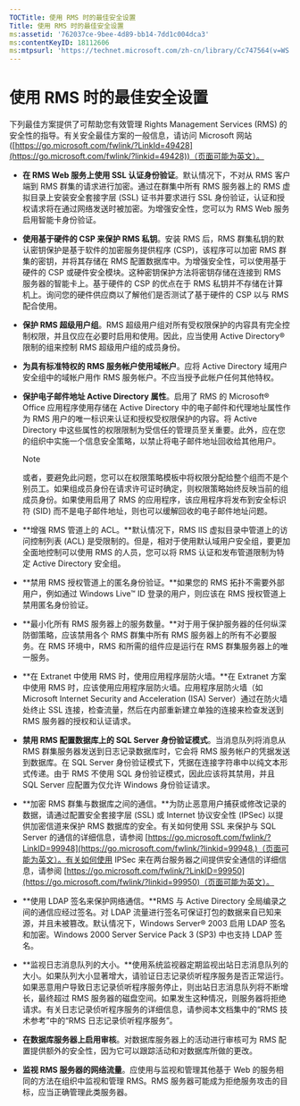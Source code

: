 ```yaml
---
TOCTitle: 使用 RMS 时的最佳安全设置
Title: 使用 RMS 时的最佳安全设置
ms:assetid: '762037ce-9bee-4d89-bb14-7dd1c004dca3'
ms:contentKeyID: 18112606
ms:mtpsurl: 'https://technet.microsoft.com/zh-cn/library/Cc747564(v=WS.10)'
---
```


使用 RMS 时的最佳安全设置
=========================

下列最佳方案提供了可帮助您有效管理 Rights Management Services (RMS) 的安全性的指导。有关安全最佳方案的一般信息，请访问 Microsoft 网站 ([https://go.microsoft.com/fwlink/?LinkId=49428](https://go.microsoft.com/fwlink/?linkid=49428))（页面可能为英文）。

-   **在 RMS Web 服务上使用 SSL 认证身份验证**。默认情况下，不对从 RMS 客户端到 RMS 群集的请求进行加密。通过在群集中所有 RMS 服务器上的 RMS 虚拟目录上安装安全套接字层 (SSL) 证书并要求进行 SSL 身份验证，认证和授权请求将在通过网络发送时被加密。为增强安全性，您可以为 RMS Web 服务启用智能卡身份验证。
-   **使用基于硬件的 CSP 来保护 RMS 私钥**。安装 RMS 后，RMS 群集私钥的默认密钥保护是基于软件的加密服务提供程序 (CSP)，该程序可以加密 RMS 群集的密钥，并将其存储在 RMS 配置数据库中。为增强安全性，可以使用基于硬件的 CSP 或硬件安全模块。这种密钥保护方法将密钥存储在连接到 RMS 服务器的智能卡上。基于硬件的 CSP 的优点在于 RMS 私钥并不存储在计算机上。询问您的硬件供应商以了解他们是否测试了基于硬件的 CSP 以与 RMS 配合使用。
-   **保护 RMS 超级用户组**。RMS 超级用户组对所有受权限保护的内容具有完全控制权限，并且仅应在必要时启用和使用。因此，应当使用 Active Directory® 限制的组来控制 RMS 超级用户组的成员身份。
-   **为具有标准特权的 RMS 服务帐户使用域帐户**。应将 Active Directory 域用户安全组中的域帐户用作 RMS 服务帐户。不应当授予此帐户任何其他特权。
-   **保护电子邮件地址 Active Directory 属性**。启用了 RMS 的 Microsoft® Office 应用程序使用存储在 Active Directory 中的电子邮件和代理地址属性作为 RMS 用户的唯一标识来认证和授权受权限保护的内容。将 Active Directory 中这些属性的权限限制为受信任的管理员至关重要。此外，应在您的组织中实施一个信息安全策略，以禁止将电子邮件地址回收给其他用户。
    > [!NOTE]
    > 或者，要避免此问题，您可以在权限策略模板中将权限分配给整个组而不是个别员工。如果组成员身份在请求许可证时确定，则权限策略始终反映当前的组成员身份。如果使用启用了 RMS 的应用程序，该应用程序将发布到安全标识符 (SID) 而不是电子邮件地址，则也可以缓解回收的电子邮件地址问题。 

-   **增强 RMS 管道上的 ACL。**默认情况下，RMS IIS 虚拟目录中管道上的访问控制列表 (ACL) 是受限制的。但是，相对于使用默认域用户安全组，要更加全面地控制可以使用 RMS 的人员，您可以将 RMS 认证和发布管道限制为特定 Active Directory 安全组。
-   **禁用 RMS 授权管道上的匿名身份验证。**如果您的 RMS 拓扑不需要外部用户，例如通过 Windows Live™ ID 登录的用户，则应该在 RMS 授权管道上禁用匿名身份验证。
-   **最小化所有 RMS 服务器上的服务数量。**对于用于保护服务器的任何纵深防御策略，应该禁用各个 RMS 群集中所有 RMS 服务器上的所有不必要服务。在 RMS 环境中，RMS 和所需的组件应是运行在 RMS 群集服务器上的唯一服务。
-   **在 Extranet 中使用 RMS 时，使用应用程序层防火墙。**在 Extranet 方案中使用 RMS 时，应该使用应用程序层防火墙。应用程序层防火墙（如 Microsoft Internet Security and Acceleration (ISA) Server）通过在防火墙处终止 SSL 连接，检查流量，然后在内部重新建立单独的连接来检查发送到 RMS 服务器的授权和认证请求。
-   **禁用 RMS 配置数据库上的 SQL Server 身份验证模式**。当消息队列将消息从 RMS 群集服务器发送到日志记录数据库时，它会将 RMS 服务帐户的凭据发送到数据库。在 SQL Server 身份验证模式下，凭据在连接字符串中以纯文本形式传递。由于 RMS 不使用 SQL 身份验证模式，因此应该将其禁用，并且 SQL Server 应配置为仅允许 Windows 身份验证请求。
-   **加密 RMS 群集与数据库之间的通信。**为防止恶意用户捕获或修改记录的数据，请通过配置安全套接字层 (SSL) 或 Internet 协议安全性 (IPSec) 以提供加密信道来保护 RMS 数据库的安全。有关如何使用 SSL 来保护与 SQL Server 的通信的详细信息，请参阅 [https://go.microsoft.com/fwlink/?LinkID=99948](https://go.microsoft.com/fwlink/?linkid=99948.)（页面可能为英文）。有关如何使用 IPSec 来在两台服务器之间提供安全通信的详细信息，请参阅 [https://go.microsoft.com/fwlink/?LinkID=99950](https://go.microsoft.com/fwlink/?linkid=99950)（页面可能为英文）。
-   **使用 LDAP 签名来保护网络通信。**RMS 与 Active Directory 全局编录之间的通信应经过签名。对 LDAP 流量进行签名可保证打包的数据来自已知来源，并且未被篡改。默认情况下，Windows Server® 2003 启用 LDAP 签名和加密。Windows 2000 Server Service Pack 3 (SP3) 中也支持 LDAP 签名。
-   **监视日志消息队列的大小。**使用系统监视器定期监视出站日志消息队列的大小。如果队列大小显著增大，请验证日志记录侦听程序服务是否正常运行。如果恶意用户导致日志记录侦听程序服务停止，则出站日志消息队列将不断增长，最终超过 RMS 服务器的磁盘空间。如果发生这种情况，则服务器将拒绝请求。有关日志记录侦听程序服务的详细信息，请参阅本文档集中的“RMS 技术参考”中的“RMS 日志记录侦听程序服务”。
-   **在数据库服务器上启用审核**。对数据库服务器上的活动进行审核可为 RMS 配置提供额外的安全性，因为它可以跟踪活动和对数据库所做的更改。
-   **监视 RMS 服务器的网络流量**。应使用与监视和管理其他基于 Web 的服务相同的方法在组织中监视和管理 RMS。RMS 服务器可能成为拒绝服务攻击的目标，应当正确管理此类服务器。
